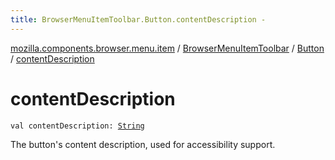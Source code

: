 ```yaml
---
title: BrowserMenuItemToolbar.Button.contentDescription - 
---
```


[mozilla.components.browser.menu.item](../../index.html) / [BrowserMenuItemToolbar](../index.html) / [Button](index.html) / [contentDescription](./content-description.html)

# contentDescription

`val contentDescription: `[`String`](https://kotlinlang.org/api/latest/jvm/stdlib/kotlin/-string/index.html)

The button's content description, used for accessibility support.

